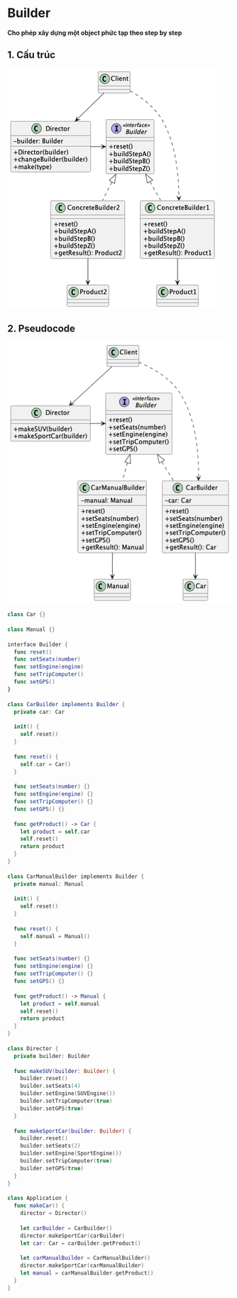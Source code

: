 # Builder
**Cho phép xây dựng một object phức tạp theo step by step**

## 1. Cấu trúc

![Builder structure](/out//00.diagrams/02.design-parterns/01.creational-patterns/builder_structure/Builder%20Structure.png)

## 2. Pseudocode

![Builder Pseudocode](/out//00.diagrams/02.design-parterns/01.creational-patterns/builder_pseudo_code/Builder%20Pseudocode.png)

```swift
class Car {}

class Manual {}

interface Builder {
  func reset()
  func setSeats(number)
  func setEngine(engine)
  func setTripComputer()
  func setGPS()
}

class CarBuilder implements Builder {
  private car: Car

  init() {
    self.reset()
  }

  func reset() {
    self.car = Car()
  }

  func setSeats(number) {}
  func setEngine(engine) {}
  func setTripComputer() {}
  func setGPS() {}

  func getProduct() -> Car {
    let product = self.car
    self.reset()
    return product
  }
}

class CarManualBuilder implements Builder {
  private manual: Manual

  init() {
    self.reset()
  }

  func reset() {
    self.manual = Manual()
  }

  func setSeats(number) {}
  func setEngine(engine) {}
  func setTripComputer() {}
  func setGPS() {}

  func getProduct() -> Manual {
    let product = self.manual
    self.reset()
    return product
  }
}

class Director {
  private builder: Builder

  func makeSUV(builder: Builder) {
    builder.reset()
    builder.setSeats(4)
    builder.setEngine(SUVEngine())
    builder.setTripComputer(true)
    builder.setGPS(true)
  }

  func makeSportCar(builder: Builder) {
    builder.reset()
    builder.setSeats(2)
    builder.setEngine(SportEngine())
    builder.setTripComputer(true)
    builder.setGPS(true)
  }
}

class Application {
  func makeCar() {
    director = Director()

    let carBuilder = CarBuilder()
    director.makeSportCar(carBuilder)
    let car: Car = carBuilder.getProduct()

    let carManualBuilder = CarManualBuilder()
    director.makeSportCar(carManualBuilder)
    let manual = carManualBuilder.getProduct()
  }
}
```
